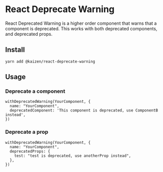 # React Deprecate Warning
React Deprecated Warning is a higher order component that warns that a component is deprecated. This works with both deprecated components, and deprecated props.

## Install
`yarn add @kaizen/react-deprecate-warning` 

## Usage

### Deprecate a component
```
withDeprecatedWarning(YourComponent, {
  name: "YourComponent",
  deprecatedComponent: 'This component is deprecated, use ComponentB instead',
})
```

### Deprecate a prop
```
withDeprecatedWarning(YourComponent, {
  name: "YourComponent",
  deprecatedProps: {
    test: "test is deprecated, use anotherProp instead",
  },
})
```
